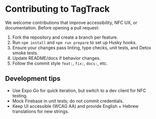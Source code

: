 # Contributing to TagTrack

We welcome contributions that improve accessibility, NFC UX, or documentation. Before opening a pull request:

1. Fork the repository and create a branch per feature.
2. Run `npm install` and `npm run prepare` to set up Husky hooks.
3. Ensure your changes pass linting, type checks, unit tests, and Detox smoke tests.
4. Update README/docs if behavior changes.
5. Follow the commit style `feat:`, `fix:`, `docs:`, etc.

## Development tips
- Use Expo Go for quick iteration, but switch to a dev client for NFC testing.
- Mock Firebase in unit tests; do not commit credentials.
- Keep UI accessible (WCAG AA) and provide English + Hebrew translations for new strings.
